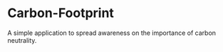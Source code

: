 # Carbon-Footprint
A simple application to spread awareness on the importance of carbon neutrality.
